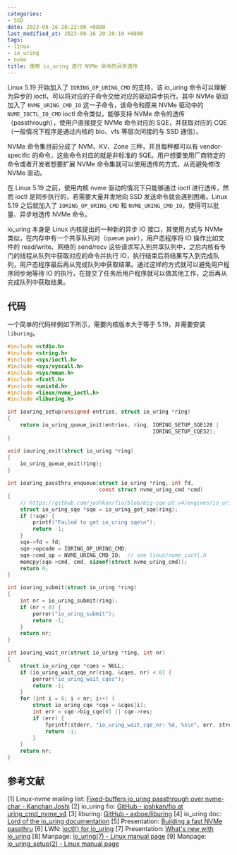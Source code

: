```yaml
---
categories:
- SSD
date: 2023-08-16 20:22:00 +0800
last_modified_at: 2023-08-16 20:20:10 +0800
tags:
- linux
- io_uring
- nvme
title: 使用 io_uring 进行 NVMe 命令的异步透传
---
```


Linux 5.19 开始加入了 `IORING_OP_URING_CMD` 的支持，该 io_uring 命令可以理解为异步的 ioctl，可以将对应的子命令交给对应的驱动异步执行。其中 NVMe 驱动加入了 `NVME_URING_CMD_IO` 这一子命令，该命令和原来 NVMe 驱动中的 `NVME_IOCTL_IO_CMD` ioctl 命令类似，能够支持 NVMe 命令的透传（passthrough），使用户直接提交 NVMe 命令对应的 SQE，并获取对应的 CQE（一般情况下程序是通过内核的 bio、vfs 等层次间接的与 SSD 通信）。

NVMe 命令集目前分成了 NVM、KV、Zone 三种，并且每种都可以有 vendor-specific 的命令，这些命令对应的就是非标准的 SQE。用户想要使用厂商特定的命令或者开发者想要扩展 NVMe 命令集就可以使用透传的方式，从而避免修改 NVMe 驱动。

在 Linux 5.19 之前，使用内核 nvme 驱动的情况下只能够通过 ioctl 进行透传，然而 ioctl 是同步执行的，若需要大量并发地向 SSD 发送命令就会遇到困难。Linux 5.19 之后就加入了 `IORING_OP_URING_CMD` 和 `NVME_URING_CMD_IO`，使得可以批量、异步地透传 NVMe 命令。

io_uring 本身是 Linux 内核提出的一种新的异步 IO 接口，其使用方式与 NVMe 类似，在内存中有一个共享队列对（queue pair），用户态程序将 IO 操作比如文件的 read/write、网络的 send/recv 这些请求写入到共享队列中，之后内核有专门的线程从队列中获取对应的命令并执行 IO，执行结束后将结果写入到完成队列，用户态程序最后再从完成队列中获取结果。通过这样的方式就可以避免用户程序同步地等待 IO 的执行，在提交了任务后用户程序就可以做其他工作，之后再从完成队列中获取结果。

## 代码

一个简单的代码样例如下所示，需要内核版本大于等于 5.19，并需要安装 `liburing`。

```c
#include <stdio.h>
#include <string.h>
#include <sys/ioctl.h>
#include <sys/syscall.h>
#include <sys/mman.h>
#include <fcntl.h>
#include <unistd.h>
#include <linux/nvme_ioctl.h>
#include <liburing.h>

int iouring_setup(unsigned entries, struct io_uring *ring)
{
    return io_uring_queue_init(entries, ring, IORING_SETUP_SQE128 |
                                              IORING_SETUP_CQE32);
}

void iouring_exit(struct io_uring *ring)
{
    io_uring_queue_exit(ring);
}

int iouring_passthru_enqueue(struct io_uring *ring, int fd,
                             const struct nvme_uring_cmd *cmd)
{
    // https://github.com/joshkan/fio/blob/big-cqe-pt.v4/engines/io_uring.c
    struct io_uring_sqe *sqe = io_uring_get_sqe(ring);
    if (!sqe) {
        printf("Failed to get io_uring sqe\n");
        return -1;
    }
    sqe->fd = fd;
    sqe->opcode = IORING_OP_URING_CMD;
    sqe->cmd_op = NVME_URING_CMD_IO;  // see linux/nvme_ioctl.h
    memcpy(sqe->cmd, cmd, sizeof(struct nvme_uring_cmd));
    return 0;
}

int iouring_submit(struct io_uring *ring)
{
    int nr = io_uring_submit(ring);
    if (nr < 0) {
        perror("io_uring_submit");
        return -1;
    }
    return nr;
}

int iouring_wait_nr(struct io_uring *ring, int nr)
{
    struct io_uring_cqe *cqes = NULL;
    if (io_uring_wait_cqe_nr(ring, &cqes, nr) < 0) {
        perror("io_uring_wait_cqes");
        return -1;
    }
    for (int i = 0; i < nr; i++) {
        struct io_uring_cqe *cqe = &cqes[i];
        int err = cqe->big_cqe[0] || cqe->res;
        if (err) {
            fprintf(stderr, "io_uring_wait_cqe_nr: %d, %s\n", err, strerror(-err));
            return -1;
        }
    }
    return nr;
}
```

## 参考文献

[1] Linux-nvme mailing list: [Fixed-buffers io\_uring passthrough over nvme-char - Kanchan Joshi](https://lore.kernel.org/linux-nvme/20210805125539.66958-1-joshi.k@samsung.com/)
[2] io_uring fio: [GitHub - joshkan/fio at uring\_cmd\_nvme\_v4](https://github.com/joshkan/fio/blob/big-cqe-pt.v4/engines/io_uring.c)
[3] liburing: [GitHub - axboe/liburing](https://github.com/axboe/liburing)
[4] io_uring doc: [Lord of the io\_uring documentation](https://unixism.net/loti/index.html)
[5] Presentation: [Building a fast NVMe passthru](https://lpc.events/event/11/contributions/989/attachments/747/1723/lpc-2021-building-a-fast-passthru.pdf)
[6] LWN: [ioctl() for io\_uring]( https://lwn.net/Articles/844875/ )
[7] Presentation: [What's new with io\_uring](https://kernel.dk/axboe-kr2022.pdf)
[8] Manpage: [io\_uring(7) - Linux manual page](https://man7.org/linux/man-pages/man7/io_uring.7.html)
[9] Manpage: [io\_uring\_setup(2) - Linux manual page](https://man7.org/linux/man-pages/man2/io_uring_setup.2.html)